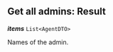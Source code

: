 

## Get all admins: Result





  
<article>

***items*** `List<AgentDTO>` 

Names of the admin.

</article>

